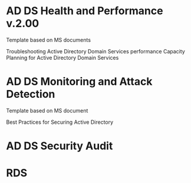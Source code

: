 # AD DS Health and Performance v.2.00

Template based on MS documents

Troubleshooting Active Directory Domain Services performance
Capacity Planning for Active Directory Domain Services

# AD DS Monitoring and Attack Detection
Template based on MS document 

Best Practices for Securing Active Directory

# AD DS Security Audit

# RDS
